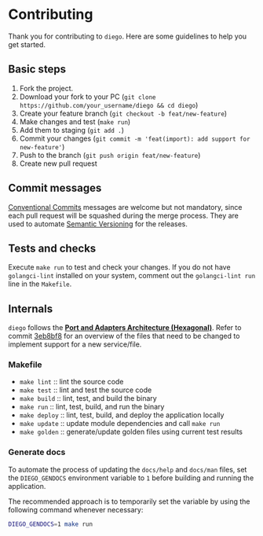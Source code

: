 # Contributing

Thank you for contributing to `diego`. Here are some guidelines to help you get started.

## Basic steps

1. Fork the project.
1. Download your fork to your PC (`git clone https://github.com/your_username/diego && cd diego`)
1. Create your feature branch (`git checkout -b feat/new-feature`)
1. Make changes and test (`make run`)
1. Add them to staging (`git add .`)
1. Commit your changes (`git commit -m 'feat(import): add support for new-feature'`)
1. Push to the branch (`git push origin feat/new-feature`)
1. Create new pull request

## Commit messages

[Conventional Commits](https://www.conventionalcommits.org/) messages are welcome but not mandatory, since each pull request will be squashed during the merge process. They are used to automate [Semantic Versioning](https://semver.org/) for the releases.

## Tests and checks

Execute `make run` to test and check your changes. If you do not have `golangci-lint` installed on your system, comment out the `golangci-lint run` line in the `Makefile`.

## Internals

`diego` follows the **[Port and Adapters Architecture (Hexagonal)](https://jmgarridopaz.github.io/content/hexagonalarchitecture.html)**. Refer to commit [3eb8bf8](https://github.com/ttybitnik/diego/commit/3eb8bf8c4ff034c0383a258be3eda1b966aa1e86) for an overview of the files that need to be changed to implement support for a new service/file.

### Makefile

- `make lint` :: lint the source code
- `make test` :: lint and test the source code
- `make build` :: lint, test, and build the binary
- `make run` :: lint, test, build, and run the binary
- `make deploy` :: lint, test, build, and deploy the application locally
- `make update` :: update module dependencies and call `make run`
- `make golden` :: generate/update golden files using current test results

### Generate docs

To automate the process of updating the `docs/help` and `docs/man` files, set the `DIEGO_GENDOCS` environment variable to `1` before building and running the application.

The recommended approach is to temporarily set the variable by using the following command whenever necessary:
```bash
DIEGO_GENDOCS=1 make run
```
